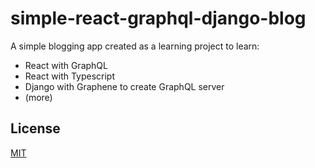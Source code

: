 # simple-react-graphql-django-blog

A simple blogging app created as a learning project to learn:

- React with GraphQL
- React with Typescript
- Django with Graphene to create GraphQL server
- (more)

## License

[MIT](https://choosealicense.com/licenses/mit/)
